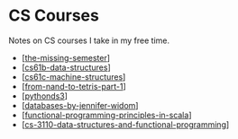 CS Courses
===

Notes on CS courses I take in my free time.

- [[the-missing-semester]]
- [[cs61b-data-structures]]
- [[cs61c-machine-structures]]
- [[from-nand-to-tetris-part-1]]
- [[pythonds3]]
- [[databases-by-jennifer-widom]]
- [[functional-programming-principles-in-scala]]
- [[cs-3110-data-structures-and-functional-programming]]

[//begin]: # "Autogenerated link references for markdown compatibility"
[the-missing-semester]: the-missing-semester/the-missing-semester.md "The Missing Semester"
[cs61b-data-structures]: cs61b-data-structures/cs61b-data-structures.md "CS61B Data Structures"
[cs61c-machine-structures]: cs61c-machine-structures/cs61c-machine-structures.md "CS61C Machine Structures"
[from-nand-to-tetris-part-1]: from-nand-to-tetris-part-1/from-nand-to-tetris-part-1.md "From Nand To Tetris: Part 1"
[pythonds3]: pythonds3/pythonds3.md "PythonDS3"
[databases-by-jennifer-widom]: databases-by-jennifer-widom/databases-by-jennifer-widom.md "Databases By Jennifer Widom"
[functional-programming-principles-in-scala]: functional-programming-principles-in-scala/functional-programming-principles-in-scala.md "Functional Programming Principles in Scala"
[cs-3110-data-structures-and-functional-programming]: cs-3110-data-structures-and-functional-programming/cs-3110-data-structures-and-functional-programming.md "CS 3110 Data Structures and Functional Programming"
[//end]: # "Autogenerated link references"
